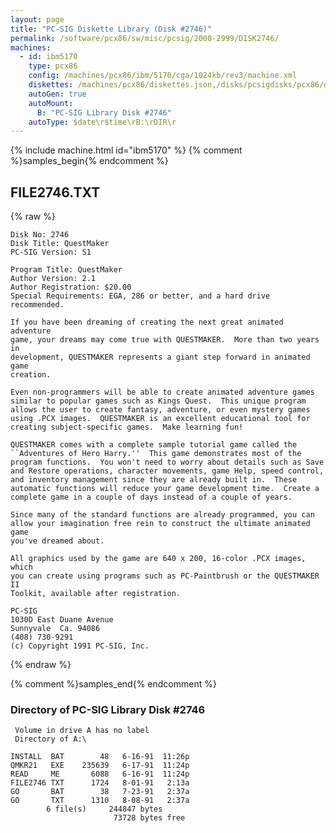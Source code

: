 ```yaml
---
layout: page
title: "PC-SIG Diskette Library (Disk #2746)"
permalink: /software/pcx86/sw/misc/pcsig/2000-2999/DISK2746/
machines:
  - id: ibm5170
    type: pcx86
    config: /machines/pcx86/ibm/5170/cga/1024kb/rev3/machine.xml
    diskettes: /machines/pcx86/diskettes.json,/disks/pcsigdisks/pcx86/diskettes.json
    autoGen: true
    autoMount:
      B: "PC-SIG Library Disk #2746"
    autoType: $date\r$time\rB:\rDIR\r
---
```


{% include machine.html id="ibm5170" %}
{% comment %}samples_begin{% endcomment %}

## FILE2746.TXT

{% raw %}
```
Disk No: 2746
Disk Title: QuestMaker
PC-SIG Version: S1

Program Title: QuestMaker
Author Version: 2.1
Author Registration: $20.00
Special Requirements: EGA, 286 or better, and a hard drive recommended.

If you have been dreaming of creating the next great animated adventure
game, your dreams may come true with QUESTMAKER.  More than two years in
development, QUESTMAKER represents a giant step forward in animated game
creation.

Even non-programmers will be able to create animated adventure games
similar to popular games such as Kings Quest.  This unique program
allows the user to create fantasy, adventure, or even mystery games
using .PCX images.  QUESTMAKER is an excellent educational tool for
creating subject-specific games.  Make learning fun!

QUESTMAKER comes with a complete sample tutorial game called the
``Adventures of Hero Harry.''  This game demonstrates most of the
program functions.  You won't need to worry about details such as Save
and Restore operations, character movements, game Help, speed control,
and inventory management since they are already built in.  These
automatic functions will reduce your game development time.  Create a
complete game in a couple of days instead of a couple of years.

Since many of the standard functions are already programmed, you can
allow your imagination free rein to construct the ultimate animated game
you've dreamed about.

All graphics used by the game are 640 x 200, 16-color .PCX images, which
you can create using programs such as PC-Paintbrush or the QUESTMAKER II
Toolkit, available after registration.

PC-SIG
1030D East Duane Avenue
Sunnyvale  Ca. 94086
(408) 730-9291
(c) Copyright 1991 PC-SIG, Inc.
```
{% endraw %}

{% comment %}samples_end{% endcomment %}

### Directory of PC-SIG Library Disk #2746

     Volume in drive A has no label
     Directory of A:\

    INSTALL  BAT        48   6-16-91  11:26p
    QMKR21   EXE    235639   6-17-91  11:24p
    READ     ME       6088   6-16-91  11:24p
    FILE2746 TXT      1724   8-01-91   2:13a
    GO       BAT        38   7-23-91   2:37a
    GO       TXT      1310   8-08-91   2:37a
            6 file(s)     244847 bytes
                           73728 bytes free
